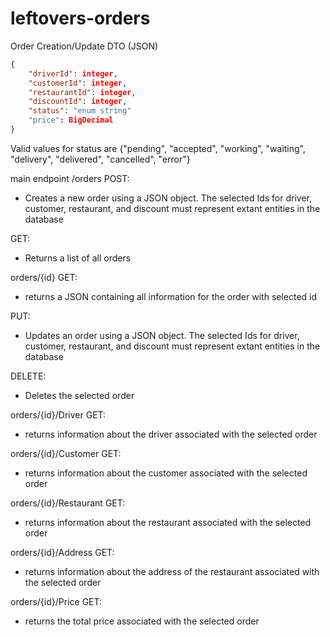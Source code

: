 # leftovers-orders

Order Creation/Update DTO (JSON)
<br>
```json
{
    "driverId": integer,
    "customerId": integer,
    "restaurantId": integer,
    "discountId": integer,
    "status": "enum string"
    "price": BigDecimal
}
```
Valid values for status are {"pending", "accepted", "working", "waiting", "delivery", "delivered", "cancelled", "error"}

main endpoint /orders
POST:
- Creates a new order using a JSON object. The selected Ids for driver, customer, restaurant, and discount must represent extant entities in the database

GET:
- Returns a list of all orders
 
orders/{id}
GET:
- returns a JSON containing all information for the order with selected id

PUT:
- Updates an order using a JSON object. The selected Ids for driver, customer, restaurant, and discount must represent extant entities in the database

DELETE:
- Deletes the selected order

orders/{id}/Driver
GET:
- returns information about the driver associated with the selected order

orders/{id}/Customer
GET:
- returns information about the customer associated with the selected order

orders/{id}/Restaurant
GET:
- returns information about the restaurant associated with the selected order

orders/{id}/Address
GET:
- returns information about the address of the restaurant associated with the selected order
 
orders/{id}/Price
GET:
- returns the total price associated with the selected order

